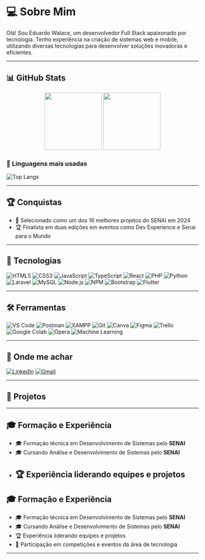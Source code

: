 # 💻 Sobre Mim

Olá! Sou Eduardo Walace, um desenvolvedor Full Stack apaixonado por tecnologia. Tenho experiência na criação de sistemas web e mobile, utilizando diversas tecnologias para desenvolver soluções inovadoras e eficientes.

---

## 📊 GitHub Stats  

<div align="center">
  <img height="150em" src="https://github-readme-stats.vercel.app/api?username=duwalace&show_icons=true&theme=dark&hide_border=true&count_private=true" />
  <img height="150em" src="https://github-readme-stats.vercel.app/api/top-langs/?username=duwalace&layout=compact&theme=dark&hide_border=true" />
</div>

### 📌 Linguagens mais usadas

![Top Langs](https://github-readme-stats.vercel.app/api/top-langs/?username=duwalace&layout=compact&theme=dark)

---

## 🏆 Conquistas

- 🏅 Selecionado como um dos 16 melhores projetos do SENAI em 2024
- 🏆 Finalista em duas edições em eventos como Dev Experience e Senai para o Mundo

---

## 🚀 Tecnologias

![HTML5](https://img.shields.io/badge/HTML5-E34F26?style=for-the-badge&logo=html5&logoColor=white)
![CSS3](https://img.shields.io/badge/CSS3-1572B6?style=for-the-badge&logo=css3&logoColor=white)
![JavaScript](https://img.shields.io/badge/JavaScript-F7DF1E?style=for-the-badge&logo=javascript&logoColor=black)
![TypeScript](https://img.shields.io/badge/TypeScript-007ACC?style=for-the-badge&logo=typescript&logoColor=white)
![React](https://img.shields.io/badge/React-20232A?style=for-the-badge&logo=react&logoColor=61DAFB)
![PHP](https://img.shields.io/badge/PHP-777BB4?style=for-the-badge&logo=php&logoColor=white)
![Python](https://img.shields.io/badge/Python-3776AB?style=for-the-badge&logo=python&logoColor=white)
![Laravel](https://img.shields.io/badge/Laravel-FF2D20?style=for-the-badge&logo=laravel&logoColor=white)
![MySQL](https://img.shields.io/badge/MySQL-4479A1?style=for-the-badge&logo=mysql&logoColor=white)
![Node.js](https://img.shields.io/badge/Node.js-339933?style=for-the-badge&logo=nodedotjs&logoColor=white)
![NPM](https://img.shields.io/badge/NPM-CB3837?style=for-the-badge&logo=npm&logoColor=white)
![Bootstrap](https://img.shields.io/badge/Bootstrap-563D7C?style=for-the-badge&logo=bootstrap&logoColor=white)
![Flutter](https://img.shields.io/badge/Flutter-02569B?style=for-the-badge&logo=flutter&logoColor=white)

---

## 🛠 Ferramentas

![VS Code](https://img.shields.io/badge/VS%20Code-0078D4?style=for-the-badge&logo=visual-studio-code&logoColor=white)
![Postman](https://img.shields.io/badge/Postman-FF6C37?style=for-the-badge&logo=postman&logoColor=white)
![XAMPP](https://img.shields.io/badge/XAMPP-FB7A24?style=for-the-badge&logo=xampp&logoColor=white)
![Git](https://img.shields.io/badge/Git-F05032?style=for-the-badge&logo=git&logoColor=white)
![Canva](https://img.shields.io/badge/Canva-00C4CC?style=for-the-badge&logo=canva&logoColor=white)
![Figma](https://img.shields.io/badge/Figma-F24E1E?style=for-the-badge&logo=figma&logoColor=white)
![Trello](https://img.shields.io/badge/Trello-0079BF?style=for-the-badge&logo=trello&logoColor=white)
![Google Colab](https://img.shields.io/badge/Google%20Colab-F9AB00?style=for-the-badge&logo=google-colab&logoColor=white)
![Opera](https://img.shields.io/badge/Opera-FF1B2D?style=for-the-badge&logo=opera&logoColor=white)
![Machine Learning](https://img.shields.io/badge/Machine%20Learning-FF6F00?style=for-the-badge)

---

## 🔗 Onde me achar

[![LinkedIn](https://img.shields.io/badge/LinkedIn-0077B5?style=for-the-badge&logo=linkedin&logoColor=white)](https://www.linkedin.com/in/eduardo-walace/)
[![Gmail](https://img.shields.io/badge/Gmail-D14836?style=for-the-badge&logo=gmail&logoColor=white)](eduardowalace2@gmail.com)

---

## 📂 Projetos

---

## 🎓 Formação e Experiência

- 🎓 Formação técnica em Desenvolvimento de Sistemas pelo **SENAI**
- 🎓 Cursando Análise e Desenvolvimento de Sistemas pelo **SENAI**
- 🏆 Experiência liderando equipes e projetos
  ---

## 🎓 Formação e Experiência

- 🎓 Formação técnica em Desenvolvimento de Sistemas pelo **SENAI**
- 🎓 Cursando Análise e Desenvolvimento de Sistemas pelo **SENAI**
- 🏆 Experiência liderando equipes e projetos
- 🏅 Participação em competições e eventos da área de tecnologia

---

